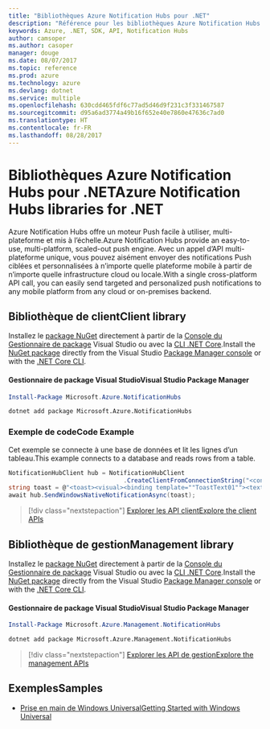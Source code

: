 ```yaml
---
title: "Bibliothèques Azure Notification Hubs pour .NET"
description: "Référence pour les bibliothèques Azure Notification Hubs pour .NET"
keywords: Azure, .NET, SDK, API, Notification Hubs
author: camsoper
ms.author: casoper
manager: douge
ms.date: 08/07/2017
ms.topic: reference
ms.prod: azure
ms.technology: azure
ms.devlang: dotnet
ms.service: multiple
ms.openlocfilehash: 630cdd465fdf6c77ad5d46d9f231c3f331467587
ms.sourcegitcommit: d95a6ad3774a49b16f652e40e7860e47636c7ad0
ms.translationtype: HT
ms.contentlocale: fr-FR
ms.lasthandoff: 08/28/2017
---
```

# <a name="azure-notification-hubs-libraries-for-net"></a><span data-ttu-id="e4fdc-104">Bibliothèques Azure Notification Hubs pour .NET</span><span class="sxs-lookup"><span data-stu-id="e4fdc-104">Azure Notification Hubs libraries for .NET</span></span>

<span data-ttu-id="e4fdc-105">Azure Notification Hubs offre un moteur Push facile à utiliser, multi-plateforme et mis à l’échelle.</span><span class="sxs-lookup"><span data-stu-id="e4fdc-105">Azure Notification Hubs provide an easy-to-use, multi-platform, scaled-out push engine.</span></span> <span data-ttu-id="e4fdc-106">Avec un appel d’API multi-plateforme unique, vous pouvez aisément envoyer des notifications Push ciblées et personnalisées à n’importe quelle plateforme mobile à partir de n’importe quelle infrastructure cloud ou locale.</span><span class="sxs-lookup"><span data-stu-id="e4fdc-106">With a single cross-platform API call, you can easily send targeted and personalized push notifications to any mobile platform from any cloud or on-premises backend.</span></span>

## <a name="client-library"></a><span data-ttu-id="e4fdc-107">Bibliothèque de client</span><span class="sxs-lookup"><span data-stu-id="e4fdc-107">Client library</span></span>

<span data-ttu-id="e4fdc-108">Installez le [package NuGet](https://www.nuget.org/packages/Microsoft.Azure.NotificationHubs) directement à partir de la [Console du Gestionnaire de package][PackageManager] Visual Studio ou avec la [CLI .NET Core][DotNetCLI].</span><span class="sxs-lookup"><span data-stu-id="e4fdc-108">Install the [NuGet package](https://www.nuget.org/packages/Microsoft.Azure.NotificationHubs) directly from the Visual Studio [Package Manager console][PackageManager] or with the [.NET Core CLI][DotNetCLI].</span></span>

#### <a name="visual-studio-package-manager"></a><span data-ttu-id="e4fdc-109">Gestionnaire de package Visual Studio</span><span class="sxs-lookup"><span data-stu-id="e4fdc-109">Visual Studio Package Manager</span></span>

```powershell
Install-Package Microsoft.Azure.NotificationHubs
```

```bash
dotnet add package Microsoft.Azure.NotificationHubs
```

### <a name="code-example"></a><span data-ttu-id="e4fdc-110">Exemple de code</span><span class="sxs-lookup"><span data-stu-id="e4fdc-110">Code Example</span></span>

<span data-ttu-id="e4fdc-111">Cet exemple se connecte à une base de données et lit les lignes d’un tableau.</span><span class="sxs-lookup"><span data-stu-id="e4fdc-111">This example connects to a database and reads rows from a table.</span></span>

```csharp
NotificationHubClient hub = NotificationHubClient
                                .CreateClientFromConnectionString("<connection string with full access>", "<hub name>");
string toast = @"<toast><visual><binding template=""ToastText01""><text id=""1"">Hello from a .NET App!</text></binding></visual></toast>";
await hub.SendWindowsNativeNotificationAsync(toast);
```

> [!div class="nextstepaction"]
> [<span data-ttu-id="e4fdc-112">Explorer les API client</span><span class="sxs-lookup"><span data-stu-id="e4fdc-112">Explore the client APIs</span></span>](/dotnet/api/overview/azure/notificationhubs/client)


## <a name="management-library"></a><span data-ttu-id="e4fdc-113">Bibliothèque de gestion</span><span class="sxs-lookup"><span data-stu-id="e4fdc-113">Management library</span></span>

<span data-ttu-id="e4fdc-114">Installez le [package NuGet](https://www.nuget.org/packages/Microsoft.Azure.Management.NotificationHubs) directement à partir de la [Console du Gestionnaire de package][PackageManager] Visual Studio ou avec la [CLI .NET Core][DotNetCLI].</span><span class="sxs-lookup"><span data-stu-id="e4fdc-114">Install the [NuGet package](https://www.nuget.org/packages/Microsoft.Azure.Management.NotificationHubs) directly from the Visual Studio [Package Manager console][PackageManager] or with the [.NET Core CLI][DotNetCLI].</span></span>

#### <a name="visual-studio-package-manager"></a><span data-ttu-id="e4fdc-115">Gestionnaire de package Visual Studio</span><span class="sxs-lookup"><span data-stu-id="e4fdc-115">Visual Studio Package Manager</span></span>

```powershell
Install-Package Microsoft.Azure.Management.NotificationHubs
```

```bash
dotnet add package Microsoft.Azure.Management.NotificationHubs
```

> [!div class="nextstepaction"]
> [<span data-ttu-id="e4fdc-116">Explorer les API de gestion</span><span class="sxs-lookup"><span data-stu-id="e4fdc-116">Explore the management APIs</span></span>](/dotnet/api/overview/azure/notificationhubs/management)

## <a name="samples"></a><span data-ttu-id="e4fdc-117">Exemples</span><span class="sxs-lookup"><span data-stu-id="e4fdc-117">Samples</span></span>

- [<span data-ttu-id="e4fdc-118">Prise en main de Windows Universal</span><span class="sxs-lookup"><span data-stu-id="e4fdc-118">Getting Started with Windows Universal</span></span>](https://github.com/Azure/azure-notificationhubs-samples/tree/master/dotnet/GetStartedWindowsUniversal)

[PackageManager]: https://docs.microsoft.com/nuget/tools/package-manager-console
[DotNetCLI]: https://docs.microsoft.com/en-us/dotnet/core/tools/dotnet-add-package
